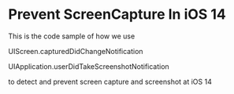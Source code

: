 # Prevent ScreenCapture In iOS 14

This is the code sample of how we use

UIScreen.capturedDidChangeNotification

UIApplication.userDidTakeScreenshotNotification

to detect and prevent screen capture and screenshot at iOS 14
